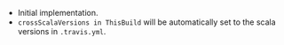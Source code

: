 - Initial implementation.
- `crossScalaVersions in ThisBuild` will be automatically set to the scala versions in `.travis.yml`.
